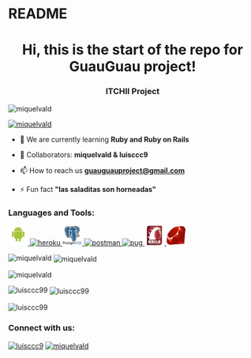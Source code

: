 # README

<h1 align="center">Hi, this is the start of the repo for GuauGuau project!</h1>
<h3 align="center">ITCHII Project</h3>

<p align="left"> <img src="https://komarev.com/ghpvc/?username=miquelvald&label=Repository%20views&color=0e75b6&style=flat" alt="miquelvald" /> </p>

<p align="left"> <a href="https://github.com/ryo-ma/github-profile-trophy"><img src="https://github-profile-trophy.vercel.app/?username=miquelvald" alt="miquelvald" /></a> </p>

- 🌱 We are currently learning **Ruby and Ruby on Rails**

- 👯 Collaborators: **miquelvald & luisccc9**

- 📫 How to reach us **guauguauproject@gmail.com**

- ⚡ Fun fact **"las saladitas son horneadas"**

<h3 align="left">Languages and Tools:</h3>
<p align="left"> <a href="https://developer.android.com" target="_blank"> <img src="https://raw.githubusercontent.com/devicons/devicon/master/icons/android/android-original-wordmark.svg" alt="android" width="40" height="40"/> </a> <a href="https://heroku.com" target="_blank"> <img src="https://www.vectorlogo.zone/logos/heroku/heroku-icon.svg" alt="heroku" width="40" height="40"/> </a> <a href="https://www.postgresql.org" target="_blank"> <img src="https://raw.githubusercontent.com/devicons/devicon/master/icons/postgresql/postgresql-original-wordmark.svg" alt="postgresql" width="40" height="40"/> </a> <a href="https://postman.com" target="_blank"> <img src="https://www.vectorlogo.zone/logos/getpostman/getpostman-icon.svg" alt="postman" width="40" height="40"/> </a> <a href="https://pugjs.org" target="_blank"> <img src="https://cdn.worldvectorlogo.com/logos/pug.svg" alt="pug" width="40" height="40"/> </a> <a href="https://rubyonrails.org" target="_blank"> <img src="https://raw.githubusercontent.com/devicons/devicon/master/icons/rails/rails-original-wordmark.svg" alt="rails" width="40" height="40"/> </a> <a href="https://www.ruby-lang.org/en/" target="_blank"> <img src="https://raw.githubusercontent.com/devicons/devicon/master/icons/ruby/ruby-original.svg" alt="ruby" width="40" height="40"/> </a> </p>

<p><img align="left" src="https://github-readme-stats.vercel.app/api/top-langs?username=miquelvald&show_icons=true&locale=en&layout=compact" alt="miquelvald" /></p>

<p>&nbsp;<img align="center" src="https://github-readme-stats.vercel.app/api?username=miquelvald&show_icons=true&locale=en" alt="miquelvald" /></p>

<p><img align="center" src="https://github-readme-streak-stats.herokuapp.com/?user=miquelvald&" alt="miquelvald" /></p>

<p><img align="left" src="https://github-readme-stats.vercel.app/api/top-langs?username=luisccc99&show_icons=true&locale=en&layout=compact" alt="luisccc99" /></p>

<p>&nbsp;<img align="center" src="https://github-readme-stats.vercel.app/api?username=luisccc99&show_icons=true&locale=en" alt="luisccc99" /></p>

<p><img align="center" src="https://github-readme-streak-stats.herokuapp.com/?user=luisccc99&" alt="luisccc99" /></p>

<h3 align="left">Connect with us:</h3>
<p align="left">
<a href="https://twitter.com/luisccc99" target="blank"><img align="center" src="https://cdn.jsdelivr.net/npm/simple-icons@3.0.1/icons/twitter.svg" alt="luisccc9" height="30" width="40" /></a>
<a href="https://instagram.com/miquelsvald" target="blank"><img align="center" src="https://cdn.jsdelivr.net/npm/simple-icons@3.0.1/icons/instagram.svg" alt="miquelvald" height="30" width="40" /></a>
</p>
